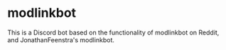 # modlinkbot
This is a Discord bot based on the functionality of modlinkbot on Reddit, and JonathanFeenstra's modlinkbot.
